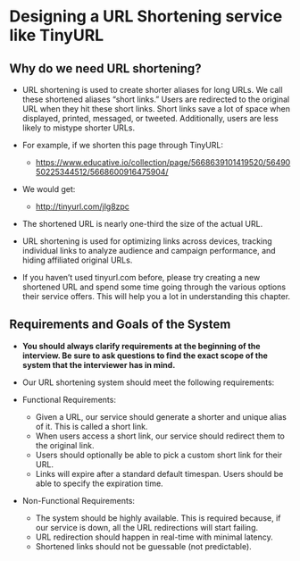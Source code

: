 # Designing a URL Shortening service like TinyURL

## Why do we need URL shortening?

* URL shortening is used to create shorter aliases for long URLs. We call these shortened aliases “short links.” Users are redirected to the original URL when they hit these short links. Short links save a lot of space when displayed, printed, messaged, or tweeted. Additionally, users are less likely to mistype shorter URLs.

* For example, if we shorten this page through TinyURL:
    * https://www.educative.io/collection/page/5668639101419520/5649050225344512/5668600916475904/
* We would get:
    * http://tinyurl.com/jlg8zpc


* The shortened URL is nearly one-third the size of the actual URL.

* URL shortening is used for optimizing links across devices, tracking individual links to analyze audience and campaign performance, and hiding affiliated original URLs.

* If you haven’t used tinyurl.com before, please try creating a new shortened URL and spend some time going through the various options their service offers. This will help you a lot in understanding this chapter.

## Requirements and Goals of the System

* **You should always clarify requirements at the beginning of the interview. Be sure to ask questions to find the exact scope of the system that the interviewer has in mind.**

* Our URL shortening system should meet the following requirements:

* Functional Requirements:
    * Given a URL, our service should generate a shorter and unique alias of it. This is called a short link.
    * When users access a short link, our service should redirect them to the original link.
    * Users should optionally be able to pick a custom short link for their URL.
    * Links will expire after a standard default timespan. Users should be able to specify the expiration time.

* Non-Functional Requirements:

    * The system should be highly available. This is required because, if our service is down, all the URL redirections will start failing.
    * URL redirection should happen in real-time with minimal latency.
    * Shortened links should not be guessable (not predictable).


